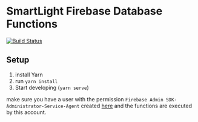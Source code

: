 # SmartLight Firebase Database Functions

[![Build Status](https://travis-ci.com/adrianjost/SmartLight-Database-Functions.svg?branch=master)](https://travis-ci.com/adrianjost/SmartLight-Database-Functions)

## Setup

1. install Yarn
1. run `yarn install`
1. Start developing (`yarn serve`)

make sure you have a user with the permission `Firebase Admin SDK-Administrator-Service-Agent` created [here](https://console.cloud.google.com/iam-admin/iam) and the functions are executed by this account.
